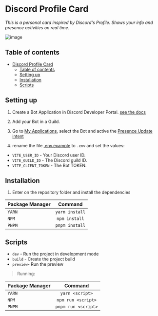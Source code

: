 # Discord Profile Card
_This is a personal card inspired by Discord's Profile. Shows your info and presence activities on real time._

![image](https://cdn.discordapp.com/attachments/853645264296214581/1022556255887302787/unknown.png)

##

## Table of contents
- [Discord Profile Card](#discord-profile-card)
  - [Table of contents](#table-of-contents)
  - [Setting up](#setting-up)
  - [Installation](#installation)
  - [Scripts](#scripts)
  
##

## Setting up
1. Create a Bot Application in Discord Developer Portal. [see the docs](https://discord.com/developers/docs/intro#bots-and-apps)

2. Add your Bot in a Guild.

3. Go to [My Applications](https://discord.com/developers/applications/), select the Bot and active the [Presence Update intent](https://discord.com/developers/docs/topics/gateway#presence-update)

4. rename the file [.env.example](.env.example) to  `.env` and set the values:

- `VITE_USER_ID` - Your Discord user ID.
- `VITE_GUILD_ID` - The Discord guild ID.
- `VITE_CLIENT_TOKEN` - The Bot TOKEN.

##

## Installation 

1. Enter on the repository folder and install the dependencies

|   Package Manager   |     Command     |
|  :--------          |    :--------:   | 
| `YARN`              | `yarn install`  |
| `NPM`               | `npm install`   |
| `PNPM`              | `pnpm install`  |

## Scripts

- `dev` - Run the project in development mode
- `build` - Create the project build 
- `preview`- Run the preview 



> Running: 

|   Package Manager   |     Command         |
|  :--------          |    :--------:       | 
| `YARN`              | `yarn <script>`     |
| `NPM`               | `npm run <script>`  |
| `PNPM`              | `pnpm run <script>` |